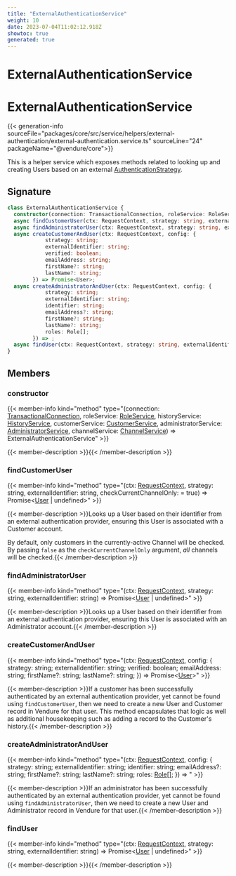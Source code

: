 ```yaml
---
title: "ExternalAuthenticationService"
weight: 10
date: 2023-07-04T11:02:12.918Z
showtoc: true
generated: true
---
```

<!-- This file was generated from the Vendure source. Do not modify. Instead, re-run the "docs:build" script -->

# ExternalAuthenticationService
<div class="symbol">


# ExternalAuthenticationService

{{< generation-info sourceFile="packages/core/src/service/helpers/external-authentication/external-authentication.service.ts" sourceLine="24" packageName="@vendure/core">}}

This is a helper service which exposes methods related to looking up and creating Users based on an
external <a href='/typescript-api/auth/authentication-strategy#authenticationstrategy'>AuthenticationStrategy</a>.

## Signature

```TypeScript
class ExternalAuthenticationService {
  constructor(connection: TransactionalConnection, roleService: RoleService, historyService: HistoryService, customerService: CustomerService, administratorService: AdministratorService, channelService: ChannelService)
  async findCustomerUser(ctx: RequestContext, strategy: string, externalIdentifier: string, checkCurrentChannelOnly:  = true) => Promise<User | undefined>;
  async findAdministratorUser(ctx: RequestContext, strategy: string, externalIdentifier: string) => Promise<User | undefined>;
  async createCustomerAndUser(ctx: RequestContext, config: {
            strategy: string;
            externalIdentifier: string;
            verified: boolean;
            emailAddress: string;
            firstName?: string;
            lastName?: string;
        }) => Promise<User>;
  async createAdministratorAndUser(ctx: RequestContext, config: {
            strategy: string;
            externalIdentifier: string;
            identifier: string;
            emailAddress?: string;
            firstName?: string;
            lastName?: string;
            roles: Role[];
        }) => ;
  async findUser(ctx: RequestContext, strategy: string, externalIdentifier: string) => Promise<User | undefined>;
}
```
## Members

### constructor

{{< member-info kind="method" type="(connection: <a href='/typescript-api/data-access/transactional-connection#transactionalconnection'>TransactionalConnection</a>, roleService: <a href='/typescript-api/services/role-service#roleservice'>RoleService</a>, historyService: <a href='/typescript-api/services/history-service#historyservice'>HistoryService</a>, customerService: <a href='/typescript-api/services/customer-service#customerservice'>CustomerService</a>, administratorService: <a href='/typescript-api/services/administrator-service#administratorservice'>AdministratorService</a>, channelService: <a href='/typescript-api/services/channel-service#channelservice'>ChannelService</a>) => ExternalAuthenticationService"  >}}

{{< member-description >}}{{< /member-description >}}

### findCustomerUser

{{< member-info kind="method" type="(ctx: <a href='/typescript-api/request/request-context#requestcontext'>RequestContext</a>, strategy: string, externalIdentifier: string, checkCurrentChannelOnly:  = true) => Promise&#60;<a href='/typescript-api/entities/user#user'>User</a> | undefined&#62;"  >}}

{{< member-description >}}Looks up a User based on their identifier from an external authentication
provider, ensuring this User is associated with a Customer account.

By default, only customers in the currently-active Channel will be checked.
By passing `false` as the `checkCurrentChannelOnly` argument, _all_ channels
will be checked.{{< /member-description >}}

### findAdministratorUser

{{< member-info kind="method" type="(ctx: <a href='/typescript-api/request/request-context#requestcontext'>RequestContext</a>, strategy: string, externalIdentifier: string) => Promise&#60;<a href='/typescript-api/entities/user#user'>User</a> | undefined&#62;"  >}}

{{< member-description >}}Looks up a User based on their identifier from an external authentication
provider, ensuring this User is associated with an Administrator account.{{< /member-description >}}

### createCustomerAndUser

{{< member-info kind="method" type="(ctx: <a href='/typescript-api/request/request-context#requestcontext'>RequestContext</a>, config: {             strategy: string;             externalIdentifier: string;             verified: boolean;             emailAddress: string;             firstName?: string;             lastName?: string;         }) => Promise&#60;<a href='/typescript-api/entities/user#user'>User</a>&#62;"  >}}

{{< member-description >}}If a customer has been successfully authenticated by an external authentication provider, yet cannot
be found using `findCustomerUser`, then we need to create a new User and
Customer record in Vendure for that user. This method encapsulates that logic as well as additional
housekeeping such as adding a record to the Customer's history.{{< /member-description >}}

### createAdministratorAndUser

{{< member-info kind="method" type="(ctx: <a href='/typescript-api/request/request-context#requestcontext'>RequestContext</a>, config: {             strategy: string;             externalIdentifier: string;             identifier: string;             emailAddress?: string;             firstName?: string;             lastName?: string;             roles: <a href='/typescript-api/entities/role#role'>Role</a>[];         }) => "  >}}

{{< member-description >}}If an administrator has been successfully authenticated by an external authentication provider, yet cannot
be found using `findAdministratorUser`, then we need to create a new User and
Administrator record in Vendure for that user.{{< /member-description >}}

### findUser

{{< member-info kind="method" type="(ctx: <a href='/typescript-api/request/request-context#requestcontext'>RequestContext</a>, strategy: string, externalIdentifier: string) => Promise&#60;<a href='/typescript-api/entities/user#user'>User</a> | undefined&#62;"  >}}

{{< member-description >}}{{< /member-description >}}


</div>
